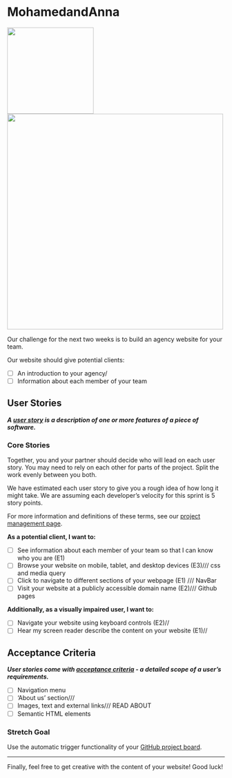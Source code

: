 # MohamedandAnna

  <img src="https://media.giphy.com/media/Jo6eSADesjES8rou1f/giphy.gif" width="200">
  <img src="https://media.giphy.com/media/LmNwrBhejkK9EFP504/giphy.gif" width="500">

Our challenge for the next two weeks is to build an agency website for your team.

Our website should give potential clients:

- [ ] An introduction to your agency/
- [ ] Information about each member of your team

## User Stories

**_A [user story](https://www.visual-paradigm.com/guide/agile-software-development/what-is-user-story/) is a description of one or more features of a piece of software._**

### Core Stories

Together, you and your partner should decide who will lead on each user story. You may need to rely on each other for parts of the project. Split the work evenly between you both.

We have estimated each user story to give you a rough idea of how long it might take. We are assuming each developer’s velocity for this sprint is 5 story points.

For more information and definitions of these terms, see our [project management page](https://learn.foundersandcoders.com/course/syllabus/pre-app-5/project/handbook/project-management).

**As a potential client, I want to:**

- [ ] See information about each member of your team so that I can know who you are (E1)
- [ ] Browse your website on mobile, tablet, and desktop devices (E3)/// css and media query
- [ ] Click to navigate to different sections of your webpage (E1) /// NavBar
- [ ] Visit your website at a publicly accessible domain name (E2)/// Github pages

**Additionally, as a visually impaired user, I want to:**

- [ ] Navigate your website using keyboard controls (E2)//
- [ ] Hear my screen reader describe the content on your website (E1)//

## Acceptance Criteria

**_User stories come with [acceptance criteria](https://blog.easyagile.com/how-to-write-good-user-stories-in-agile-software-development-d4b25356b604?gi=dc603f56ed77) - a detailed scope of a user’s requirements._**

- [ ] Navigation menu
- [ ] ‘About us’ section///
- [ ] Images, text and external links/// READ ABOUT
- [ ] Semantic HTML elements

### Stretch Goal

Use the automatic trigger functionality of your [GitHub project board](https://help.github.com/en/github/managing-your-work-on-github/about-project-boards).

---

Finally, feel free to get creative with the content of your website! Good luck!

